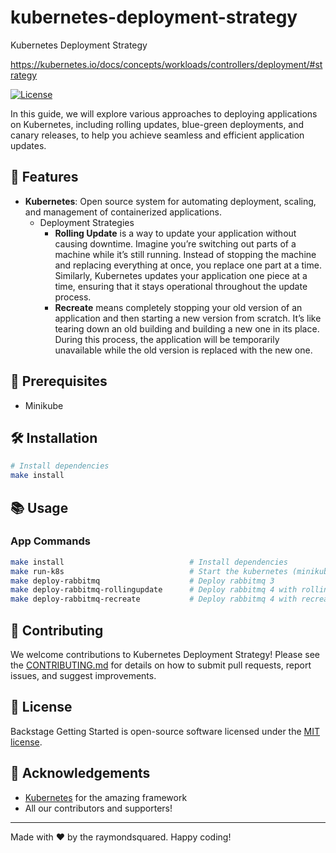 # kubernetes-deployment-strategy

Kubernetes Deployment Strategy

https://kubernetes.io/docs/concepts/workloads/controllers/deployment/#strategy

[![License](https://img.shields.io/badge/License-MIT-green.svg)](https://opensource.org/licenses/mit)

In this guide, we will explore various approaches to deploying applications on Kubernetes, including rolling updates, blue-green deployments, and canary releases, to help you achieve seamless and efficient application updates.

## 🚀 Features

- **Kubernetes**: Open source system for automating deployment, scaling, and management of containerized applications.
  - Deployment Strategies
    - **Rolling Update** is a way to update your application without causing downtime. Imagine you’re switching out parts of a machine while it’s still running. Instead of stopping the machine and replacing everything at once, you replace one part at a time. Similarly, Kubernetes updates your application one piece at a time, ensuring that it stays operational throughout the update process.
    - **Recreate** means completely stopping your old version of an application and then starting a new version from scratch. It’s like tearing down an old building and building a new one in its place. During this process, the application will be temporarily unavailable while the old version is replaced with the new one.

## 🧰 Prerequisites

- Minikube

## 🛠 Installation

```bash
# Install dependencies
make install
```

## 📚 Usage

### App Commands

```bash
make install                            # Install dependencies
make run-k8s                            # Start the kubernetes (minikube)
make deploy-rabbitmq                    # Deploy rabbitmq 3
make deploy-rabbitmq-rollingupdate      # Deploy rabbitmq 4 with rolling update strategy
make deploy-rabbitmq-recreate           # Deploy rabbitmq 4 with recreate strategy
```

## 🤝 Contributing

We welcome contributions to Kubernetes Deployment Strategy! Please see the [CONTRIBUTING.md](CONTRIBUTING.md) for details on how to submit pull requests, report issues, and suggest improvements.

## 📜 License

Backstage Getting Started is open-source software licensed under the [MIT license](http://www.apache.org/licenses/mit).

## 🙏 Acknowledgements

- [Kubernetes](https://kubernetes.io/) for the amazing framework
- All our contributors and supporters!

---

Made with ❤️ by the raymondsquared. Happy coding!
